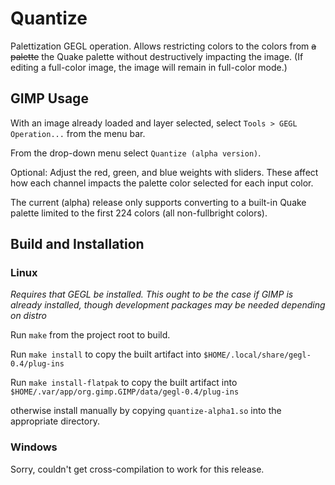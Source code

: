 # Quantize

Palettization GEGL operation.  Allows restricting colors to the colors from
~~a palette~~ the Quake palette without destructively impacting the image.
(If editing a full-color image, the image will remain in full-color mode.)

## GIMP Usage

With an image already loaded and layer selected, select
`Tools > GEGL Operation...` from the menu bar.

From the drop-down menu select `Quantize (alpha version)`.

Optional: Adjust the red, green, and blue weights with sliders.  These affect
how each channel impacts the palette color selected for each input color.

The current (alpha) release only supports converting to a built-in Quake palette
limited to the first 224 colors (all non-fullbright colors).

## Build and Installation

### Linux

_Requires that GEGL be installed.  This ought to be the case if GIMP is already
installed, though development packages may be needed depending on distro_

Run `make` from the project root to build. 

Run `make install` to copy the built artifact into
`$HOME/.local/share/gegl-0.4/plug-ins`

Run `make install-flatpak` to copy the built artifact into
`$HOME/.var/app/org.gimp.GIMP/data/gegl-0.4/plug-ins`

otherwise install manually by copying `quantize-alpha1.so` into the appropriate directory.

### Windows

Sorry, couldn't get cross-compilation to work for this release.
